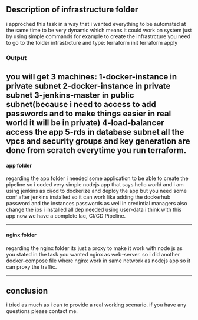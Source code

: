 ## Description of infrastructure folder
i approched this task in a way that i wanted everything to be automated at the same time to be very dynamic which means
it could work on system just by using simple commands for example to create the infrastrcture you need to go to the folder
infrastrcture and type:
terraform init
terraform apply
### Output
you will get 3 machines:
1-docker-instance in private subnet
2-docker-instance in private subnet
3-jenkins-master in public subnet(because i need to access to add passwords and to make things easier in real world it will be in private)
4-load-balancer access the app
5-rds in database subnet
all the vpcs and security groups and key generation are done from scratch everytime you run terraform.
---------------------------------------------------------------------------------------------------------
#### app folder
regarding the app folder i needed some application to be able to create the pipeline so i coded very simple nodejs app that says
hello world and i am using jenkins as ci/cd to dockerize and deploy the app but you need some conf after jenkins installed
so it can work like adding the dockerhub password and the instances passwords as well in credintial managers also change the ips
i installed all dep needed using user-data
i think with this app now we have a complete Iac, CI/CD Pipeline.

---------------------------------------------------------------------------------------------------------
#### nginx folder
regarding the nginx folder its just a proxy to make it work with node js as you stated in the task you wanted nginx as web-server.
so i did another docker-compose file where nginx work in same network as nodejs app so it can proxy the traffic.



--------------------------------------------------
## conclusion
i tried as much as i can to provide a real working scenario.
if you have any questions please contact me.

